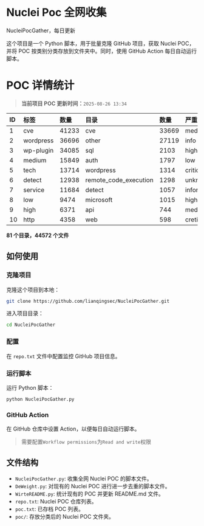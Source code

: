 # Nuclei Poc 全网收集
NucleiPocGather，每日更新

这个项目是一个 Python 脚本，用于批量克隆 GitHub 项目，获取 Nuclei POC，并将 POC 按类别分类存放到文件夹中。同时，使用 GitHub Action 每日自动运行脚本。
# POC 详情统计

> **当前项目 POC 更新时间：**`2025-08-26 13:34`

| ID | 标签      | 数量 | 目录       | 数量 | 严重性   | 数量 |
|:---| :-------- | :--- | :--------- | :--- | :------- | :--- |
| 1 | cve | 41233 | cve | 33669 | medium | 22092 |
| 2 | wordpress | 36696 | other | 27119 | info | 19487 |
| 3 | wp-plugin | 34085 | sql | 2103 | high | 13623 |
| 4 | medium | 15849 | auth | 1797 | low | 10691 |
| 5 | tech | 13714 | wordpress | 1314 | critical | 7618 |
| 6 | detect | 12938 | remote_code_execution | 1298 | unknown | 93 |
| 7 | service | 11684 | detect | 1057 | informative | 17 |
| 8 | low | 9474 | microsoft | 1015 | hight | 16 |
| 9 | high | 6371 | api | 744 | meduim | 5 |
| 10 | http | 4358 | web | 598 | cretical | 2 |

**81 个目录，44572 个文件**
## 如何使用

### 克隆项目

克隆这个项目到本地：

```bash
git clone https://github.com/lianqingsec/NucleiPocGather.git
```

进入项目目录：

```bash
cd NucleiPocGather
```

### 配置

在 `repo.txt` 文件中配置监控 GitHub 项目信息。

### 运行脚本

运行 Python 脚本：

```bash
python NucleiPocGather.py
```

### GitHub Action

在 GitHub 仓库中设置 Action，以便每日自动运行脚本。

> 需要配置`Workflow permissions`为`Read and write`权限

## 文件结构

- `NucleiPocGather.py`: 收集全网 Nuclei POC 的脚本文件。
- `DeWeight.py`: 对现有的 Nuclei POC 进行进一步去重的脚本文件。
- `WirteREADME.py`: 统计现有的 POC 并更新 README.md 文件。
- `repo.txt`: Nuclei POC 仓库列表。
- `poc.txt`: 已存档 POC 列表。
- `poc/`: 存放分类后的 Nuclei POC 文件夹。

